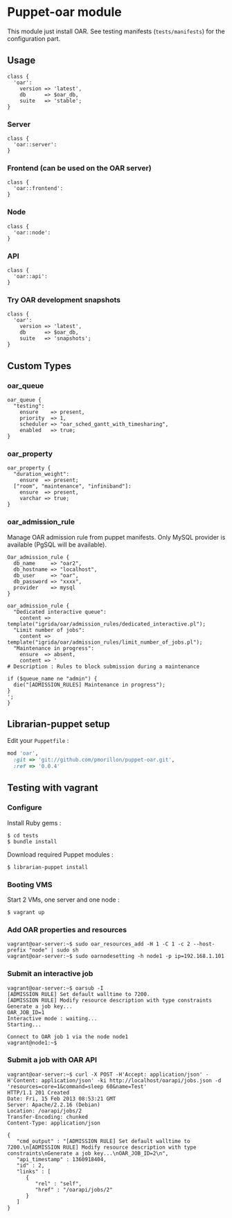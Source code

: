# Puppet-oar module

This module just install OAR. See testing manifests (`tests/manifests`) for the configuration part.

## Usage

```Puppet
class {
  'oar':
    version => 'latest',
    db      => $oar_db,
    suite   => 'stable';
}
```

### Server

```Puppet
class {
  'oar::server':
}
```

### Frontend (can be used on the OAR server)

```Puppet
class {
  'oar::frontend':
}
```

### Node

```Puppet
class {
  'oar::node':
}
```

### API

```Puppet
class {
  'oar::api':
}
```

### Try OAR development snapshots

```Puppet
class {
  'oar':
    version => 'latest',
    db      => $oar_db,
    suite   => 'snapshots';
}
```


## Custom Types

### oar_queue

```Puppet
oar_queue {
  "testing":
    ensure    => present,
    priority  => 1,
    scheduler => "oar_sched_gantt_with_timesharing",
    enabled   => true;
}
```

### oar_property

```Puppet
oar_property {
  "duration_weight":
    ensure  => present;
  ["room", "maintenance", "infiniband"]:
    ensure  => present,
    varchar => true;
}
```

### oar_admission_rule

Manage OAR admission rule from puppet manifests. Only MySQL provider is available (PgSQL will be available).

```Puppet
Oar_admission_rule {
  db_name     => "oar2",
  db_hostname => "localhost",
  db_user     => "oar",
  db_password => "xxxx",
  provider    => mysql
}

oar_admission_rule {
  "Dedicated interactive queue":
    content => template("igrida/oar/admission_rules/dedicated_interactive.pl");
  "Limit number of jobs":
    content => template("igrida/oar/admission_rules/limit_number_of_jobs.pl");
  "Maintenance in progress":
    ensure  => absent,
    content => '
# Description : Rules to block submission during a maintenance

if ($queue_name ne "admin") {
  die("[ADMISSION_RULES] Maintenance in progress");
}
';
}
```

## Librarian-puppet setup

Edit your `Puppetfile` :

```Ruby
mod 'oar',
  :git => 'git://github.com/pmorillon/puppet-oar.git',
  :ref => '0.0.4'
```

## Testing with vagrant

### Configure

Install Ruby gems :

    $ cd tests
    $ bundle install

Download required Puppet modules :

    $ librarian-puppet install

### Booting VMS

Start 2 VMs, one server and one node :

    $ vagrant up

### Add OAR properties and resources

    vagrant@oar-server:~$ sudo oar_resources_add -H 1 -C 1 -c 2 --host-prefix "node" | sudo sh
    vagrant@oar-server:~$ sudo oarnodesetting -h node1 -p ip=192.168.1.101

### Submit an interactive job

    vagrant@oar-server:~$ oarsub -I
    [ADMISSION RULE] Set default walltime to 7200.
    [ADMISSION RULE] Modify resource description with type constraints
    Generate a job key...
    OAR_JOB_ID=1
    Interactive mode : waiting...
    Starting...

    Connect to OAR job 1 via the node node1
    vagrant@node1:~$

### Submit a job with OAR API

    vagrant@oar-server:~$ curl -X POST -H'Accept: application/json' -H'Content: application/json' -ki http://localhost/oarapi/jobs.json -d 'resources=core=1&command=sleep 60&name=Test'
    HTTP/1.1 201 Created
    Date: Fri, 15 Feb 2013 08:53:21 GMT
    Server: Apache/2.2.16 (Debian)
    Location: /oarapi/jobs/2
    Transfer-Encoding: chunked
    Content-Type: application/json
    
    {
       "cmd_output" : "[ADMISSION RULE] Set default walltime to 7200.\n[ADMISSION RULE] Modify resource description with type constraints\nGenerate a job key...\nOAR_JOB_ID=2\n",
       "api_timestamp" : 1360918404,
       "id" : 2,
       "links" : [
          {
             "rel" : "self",
             "href" : "/oarapi/jobs/2"
          }
       ]
    }

